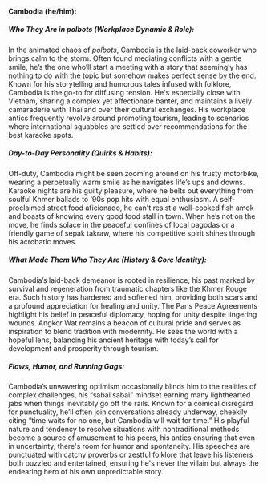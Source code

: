 #### Cambodia (he/him):  

##### Who They Are in *polbots* (Workplace Dynamic & Role):  
In the animated chaos of *polbots*, Cambodia is the laid-back coworker who brings calm to the storm. Often found mediating conflicts with a gentle smile, he’s the one who’ll start a meeting with a story that seemingly has nothing to do with the topic but somehow makes perfect sense by the end. Known for his storytelling and humorous tales infused with folklore, Cambodia is the go-to for diffusing tension. He's especially close with Vietnam, sharing a complex yet affectionate banter, and maintains a lively camaraderie with Thailand over their cultural exchanges. His workplace antics frequently revolve around promoting tourism, leading to scenarios where international squabbles are settled over recommendations for the best karaoke spots.  

##### Day-to-Day Personality (Quirks & Habits):  
Off-duty, Cambodia might be seen zooming around on his trusty motorbike, wearing a perpetually warm smile as he navigates life’s ups and downs. Karaoke nights are his guilty pleasure, where he belts out everything from soulful Khmer ballads to ’90s pop hits with equal enthusiasm. A self-proclaimed street food aficionado, he can't resist a well-cooked fish amok and boasts of knowing every good food stall in town. When he’s not on the move, he finds solace in the peaceful confines of local pagodas or a friendly game of sepak takraw, where his competitive spirit shines through his acrobatic moves.  

##### What Made Them Who They Are (History & Core Identity):  
Cambodia’s laid-back demeanor is rooted in resilience; his past marked by survival and regeneration from traumatic chapters like the Khmer Rouge era. Such history has hardened and softened him, providing both scars and a profound appreciation for healing and unity. The Paris Peace Agreements highlight his belief in peaceful diplomacy, hoping for unity despite lingering wounds. Angkor Wat remains a beacon of cultural pride and serves as inspiration to blend tradition with modernity. He sees the world with a hopeful lens, balancing his ancient heritage with today’s call for development and prosperity through tourism.  

##### Flaws, Humor, and Running Gags:  
Cambodia’s unwavering optimism occasionally blinds him to the realities of complex challenges, his “sabai sabai” mindset earning many lighthearted jabs when things inevitably go off the rails. Known for a comical disregard for punctuality, he’ll often join conversations already underway, cheekily citing “time waits for no one, but Cambodia will wait for time.” His playful nature and tendency to resolve situations with nontraditional methods become a source of amusement to his peers, his antics ensuring that even in uncertainty, there's room for humor and spontaneity. His speeches are punctuated with catchy proverbs or zestful folklore that leave his listeners both puzzled and entertained, ensuring he's never the villain but always the endearing hero of his own unpredictable story.
